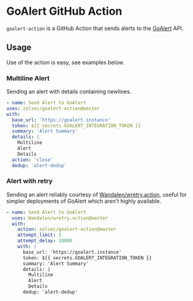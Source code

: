# GoAlert GitHub Action

`goalert-action` is a GitHub Action that sends alerts to the [GoAlert](https://goalert.me) API.

## Usage

Use of the action is easy, see examples below.

### Multiline Alert

Sending an alert with details containing newlines.

```yaml
- name: Send Alert to GoAlert
uses: zolsec/goalert-action@master
with:
  base_url: 'https://goalert.instance'
  token: ${{ secrets.GOALERT_INTEGRATION_TOKEN }}
  summary: 'Alert Summary'
  details: |
    Multiline
    Alert
    Details
  action: 'close'
  dedup: 'alert-dedup'
```

### Alert with retry

Sending an alert reliably courtesy of [Wandalen/wretry.action](https://github.com/Wandalen/wretry.action), useful for simpler deployments of GoAlert which aren't highly available.

```yaml
- name: Send Alert to GoAlert
  uses: Wandalen/wretry.action@master
  with:
    action: zolsec/goalert-action@master
    attempt_limit: 3
    attempt_delay: 10000
    with: |
      base_url: 'https://goalert.instance'
      token: ${{ secrets.GOALERT_INTEGRATION_TOKEN }}
      summary: 'Alert Summary'
      details: |
	    Multiline
	    Alert
	    Details
      dedup: 'alert-dedup'
```